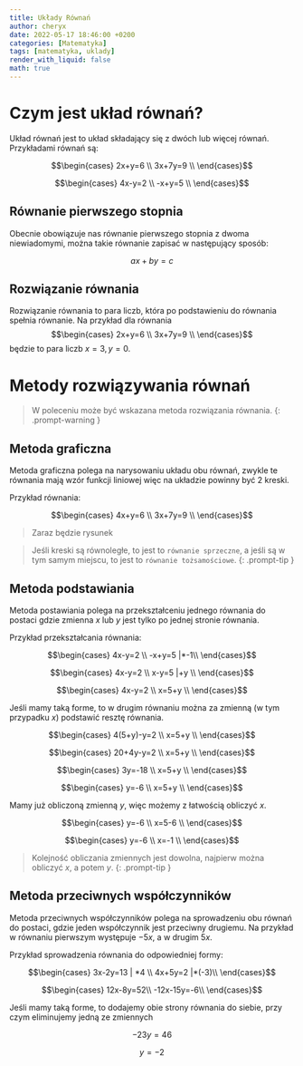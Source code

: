 ```yaml
---
title: Układy Równań
author: cheryx
date: 2022-05-17 18:46:00 +0200
categories: [Matematyka]
tags: [matematyka, uklady]
render_with_liquid: false
math: true
---
```


# Czym jest układ równań?

Układ równań jest to układ składający się z dwóch lub więcej równań. Przykładami równań są:

$$\begin{cases}
    2x+y=6 \\
    3x+7y=9 \\
\end{cases}$$

$$\begin{cases}
    4x-y=2 \\
    -x+y=5 \\
\end{cases}$$

## Równanie pierwszego stopnia

Obecnie obowiązuje nas równanie pierwszego stopnia z dwoma niewiadomymi, można takie równanie zapisać w następujący sposób:

$$ax+by=c$$

## Rozwiązanie równania

Rozwiązanie równania to para liczb, która po podstawieniu do równania spełnia równanie. Na przykład dla równania
$$\begin{cases}
    2x+y=6 \\
    3x+7y=9 \\
\end{cases}$$ będzie to para liczb $x = 3, y = 0$.

# Metody rozwiązywania równań

> W poleceniu może być wskazana metoda rozwiązania równania.
{: .prompt-warning }

## Metoda graficzna

Metoda graficzna polega na narysowaniu układu obu równań, zwykle te równania mają wzór funkcji liniowej więc na układzie powinny być 2 kreski.

Przykład równania:

$$\begin{cases}
    4x+y=6 \\
    3x+7y=9 \\
\end{cases}$$

> Zaraz będzie rysunek

> Jeśli kreski są równoległe, to jest to `równanie sprzeczne`, a jeśli są w tym samym miejscu, to jest to `równanie tożsamościowe`.
{: .prompt-tip }

## Metoda podstawiania

Metoda postawiania polega na przekształceniu jednego równania do postaci gdzie zmienna $x$ lub $y$ jest tylko po jednej stronie równania.

Przykład przekształcania równania:

$$\begin{cases}
    4x-y=2 \\ 
    -x+y=5 |*-1\\
\end{cases}$$

$$\begin{cases}
    4x-y=2 \\ 
    x-y=5 |+y \\
\end{cases}$$

$$\begin{cases}
    4x-y=2 \\ 
    x=5+y \\
\end{cases}$$

Jeśli mamy taką forme, to w drugim równaniu można za zmienną (w tym przypadku $x$) podstawić resztę równania.

$$\begin{cases}
    4(5+y)-y=2 \\ 
    x=5+y \\
\end{cases}$$

$$\begin{cases}
    20+4y-y=2 \\ 
    x=5+y \\
\end{cases}$$

$$\begin{cases}
    3y=-18 \\ 
    x=5+y \\
\end{cases}$$

$$\begin{cases}
    y=-6 \\ 
    x=5+y \\
\end{cases}$$

Mamy już obliczoną zmienną $y$, więc możemy z łatwością obliczyć $x$.

$$\begin{cases}
    y=-6 \\ 
    x=5-6 \\
\end{cases}$$

$$\begin{cases}
    y=-6 \\ 
    x=-1 \\
\end{cases}$$

> Kolejność obliczania zmiennych jest dowolna, najpierw można obliczyć $x$, a potem $y$.
{: .prompt-tip }

## Metoda przeciwnych współczynników

Metoda przeciwnych współczynników polega na sprowadzeniu obu równań do postaci, gdzie jeden współczynnik jest przeciwny drugiemu. Na przykład w równaniu pierwszym występuje $-5x$, a w drugim $5x$.

Przykład sprowadzenia równania do odpowiedniej formy:

$$\begin{cases}
    3x-2y=13 | *4 \\ 
    4x+5y=2 |*(-3)\\
\end{cases}$$

$$\begin{cases}
    12x-8y=52\\
    -12x-15y=-6\\
\end{cases}$$

Jeśli mamy taką forme, to dodajemy obie strony równania do siebie, przy czym eliminujemy jedną ze zmiennych

$$-23y=46$$

$$y=-2$$